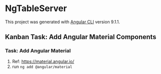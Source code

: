 # NgTableServer

This project was generated with [Angular CLI](https://github.com/angular/angular-cli) version 9.1.1.

## Kanban Task: Add Angular Material Components

### Task: Add Angular Material

1. Ref: <https://material.angular.io/>
2. run ```ng add @angular/material```
